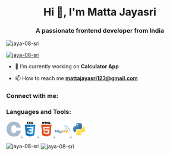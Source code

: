 <h1 align="center">Hi 👋, I'm Matta Jayasri</h1>
<h3 align="center">A passionate frontend developer from India</h3>

<p align="left"> <img src="https://komarev.com/ghpvc/?username=jaya-08-sri&label=Profile%20views&color=0e75b6&style=flat" alt="jaya-08-sri" /> </p>

<p align="left"> <a href="https://github.com/ryo-ma/github-profile-trophy"><img src="https://github-profile-trophy.vercel.app/?username=jaya-08-sri" alt="jaya-08-sri" /></a> </p>

- 🔭 I’m currently working on **Calculator App**

- 📫 How to reach me **mattajayasri123@gmail.com**

<h3 align="left">Connect with me:</h3>
<p align="left">
</p>

<h3 align="left">Languages and Tools:</h3>
<p align="left"> <a href="https://www.cprogramming.com/" target="_blank" rel="noreferrer"> <img src="https://raw.githubusercontent.com/devicons/devicon/master/icons/c/c-original.svg" alt="c" width="40" height="40"/> </a> <a href="https://www.w3schools.com/css/" target="_blank" rel="noreferrer"> <img src="https://raw.githubusercontent.com/devicons/devicon/master/icons/css3/css3-original-wordmark.svg" alt="css3" width="40" height="40"/> </a> <a href="https://www.w3.org/html/" target="_blank" rel="noreferrer"> <img src="https://raw.githubusercontent.com/devicons/devicon/master/icons/html5/html5-original-wordmark.svg" alt="html5" width="40" height="40"/> </a> <a href="https://www.mysql.com/" target="_blank" rel="noreferrer"> <img src="https://raw.githubusercontent.com/devicons/devicon/master/icons/mysql/mysql-original-wordmark.svg" alt="mysql" width="40" height="40"/> </a> <a href="https://www.python.org" target="_blank" rel="noreferrer"> <img src="https://raw.githubusercontent.com/devicons/devicon/master/icons/python/python-original.svg" alt="python" width="40" height="40"/> </a> </p>

<p><img align="left" src="https://github-readme-stats.vercel.app/api/top-langs?username=jaya-08-sri&show_icons=true&locale=en&layout=compact" alt="jaya-08-sri" /></p>

<p>&nbsp;<img align="center" src="https://github-readme-stats.vercel.app/api?username=jaya-08-sri&show_icons=true&locale=en" alt="jaya-08-sri" /></p>

